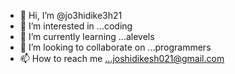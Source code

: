 - 👋 Hi, I’m @jo3hidike3h21
- 👀 I’m interested in ...coding
- 🌱 I’m currently learning ...alevels
- 💞️ I’m looking to collaborate on ...programmers
- 📫 How to reach me ...joshidikesh021@gmail.com

<!---
jo3hidike3h21/jo3hidike3h21 is a ✨ special ✨ repository because its `README.md` (this file) appears on your GitHub profile.
You can click the Preview link to take a look at your changes.
--->

